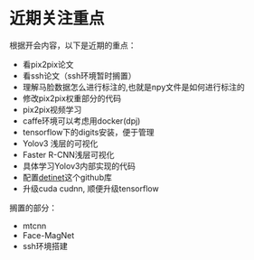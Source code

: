# 近期关注重点

根据开会内容，以下是近期的重点：

- 看pix2pix论文
- 看ssh论文（ssh环境暂时搁置）
- 理解马脸数据怎么进行标注的,也就是npy文件是如何进行标注的
- 修改pix2pix权重部分的代码
- pix2pix视频学习
- caffe环境可以考虑用docker(dpj)
- tensorflow下的digits安装，便于管理
- Yolov3 浅层的可视化
- Faster R-CNN浅层可视化
- 具体学习Yolov3内部实现的代码
- 配置[detinet](https://github.com/facebookresearch/Detectron?tdsourcetag=s_pctim_aiomsg)这个github库
- 升级cuda cudnn, 顺便升级tensorflow

搁置的部分：

- mtcnn
- Face-MagNet
- ssh环境搭建

